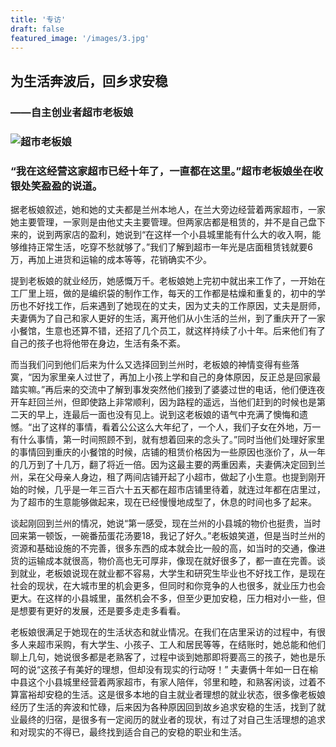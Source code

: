 ```yaml
---
title: '专访'
draft: false
featured_image: '/images/3.jpg'
---
```


## 为生活奔波后，回乡求安稳

### ——自主创业者超市老板娘

### ![超市老板娘](/images/3.jpg)

### “我在这经营这家超市已经十年了，一直都在这里。”超市老板娘坐在收银处笑盈盈的说道。

据老板娘叙述，她和她的丈夫都是兰州本地人，在兰大旁边经营着两家超市，一家她主要管理，一家则是由他丈夫主要管理。但两家店都是租赁的，并不是自己盘下来的，说到两家店的盈利，她说到“在这样一个小县城里能有什么大的收入啊，能够维持正常生活，吃穿不愁就够了。”我们了解到超市一年光是店面租赁钱就要6万，再加上进货和运输的成本等等，花销确实不少。

提到老板娘的就业经历，她感慨万千。老板娘她上完初中就出来工作了，一开始在工厂里上班，做的是编织袋的制作工作，每天的工作都是枯燥和重复的，初中的学历也不好找工作，后来遇到了她现在的丈夫，因为丈夫的工作原因，丈夫是厨师，夫妻俩为了自己和家人更好的生活，离开他们从小生活的兰州，到了重庆开了一家小餐馆，生意也还算不错，还招了几个员工，就这样持续了小十年。后来他们有了自己的孩子也将他带在身边，生活有条不紊。

而当我们问到他们后来为什么又选择回到兰州时，老板娘的神情变得有些落寞，“因为家里亲人过世了，再加上小孩上学和自己的身体原因，反正总是回家最踏实嘛。”再后来的交流中了解到事发突然他们接到了婆婆过世的电话，他们便连夜开车赶回兰州，但即使路上非常顺利，因为路程的遥远，当他们赶到的时候也是第二天的早上，连最后一面也没有见上。说到这老板娘的语气中充满了懊悔和遗憾。“出了这样的事情，看着公公这么大年纪了，一个人，我们子女在外地，万一有什么事情，第一时间照顾不到，就有想着回来的念头了。”同时当他们处理好家里的事情回到重庆的小餐馆的时候，店铺的租赁价格因为一些原因也涨价了，从一年的几万到了十几万，翻了将近一倍。因为这最主要的两重因素，夫妻俩决定回到兰州，呆在父母亲人身边，租了两间店铺开起了小超市，做起了小生意。也提到刚开始的时候，几乎是一年三百六十五天都在超市店铺里待着，就连过年都在店里过，为了超市的生意能够做起来，现在已经慢慢地成型了，休息的时间也多了起来。

谈起刚回到兰州的情况，她说“第一感受，现在兰州的小县城的物价也挺贵，当时回来第一顿饭，一碗番茄蛋花汤要18，我记了好久。”老板娘笑道，但是当时兰州的资源和基础设施的不完善，很多东西的成本就会比一般的高，如当时的交通，像进货的运输成本就很高，物价高也无可厚非，像现在就好很多了，都一直在完善。谈到就业，老板娘说现在就业都不容易，大学生和研究生毕业也不好找工作，是现在社会的现状，在大城市里的机会更多，但同时和你竞争的人也很多，就业压力也会更大。在这样的小县城里，虽然机会不多，但至少更加安稳，压力相对小一些，但是想要有更好的发展，还是要多走走多看看。

老板娘很满足于她现在的生活状态和就业情况。在我们在店里采访的过程中，有很多人来超市采购，有大学生、小孩子、工人和居民等等，在结账时，她总能和他们聊上几句，她说很多都是老熟客了，过程中谈到她那即将要高三的孩子，她也是乐呵的说“这孩子有美好的理想，但却没有现实的行动呀！”
夫妻俩十年如一日在榆中县这个小县城里经营着两家超市，有家人陪伴，邻里和睦，和熟客闲谈，过着不算富裕却安稳的生活。这是很多本地的自主就业者理想的就业状态，很多像老板娘经历了生活的奔波和忙碌，后来因为各种原因回到故乡追求安稳的生活，找到了就业最终的归宿，是很多有一定阅历的就业者的现状，有过了对自己生活理想的追求和对现实的不得已，最终找到适合自己的安稳的职业和生活。
